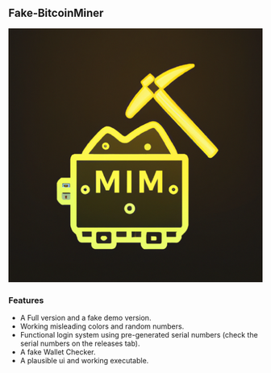 ## Fake-BitcoinMiner
  ![](https://github.com/jauzin23/fake-BitcoinMiner/blob/main/BitcoinMiner.png)
### Features

- A Full version and a fake demo version.
- Working misleading colors and random numbers.
- Functional login system using pre-generated serial numbers (check the serial numbers on the releases tab).
- A fake Wallet Checker.
- A plausible ui and working executable.
